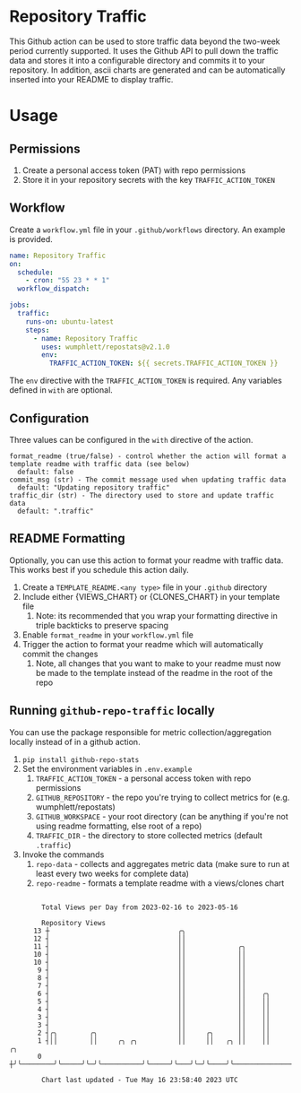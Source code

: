 # Repository Traffic

This Github action can be used to store traffic data beyond the two-week period currently supported.
It uses the Github API to pull down the traffic data and stores it into a configurable directory and commits it to your 
repository. In addition, ascii charts are generated and can be automatically inserted into your README to display traffic.

# Usage
## Permissions
1. Create a personal access token (PAT) with repo permissions
2. Store it in your repository secrets with the key `TRAFFIC_ACTION_TOKEN`

## Workflow
Create a `workflow.yml` file in your `.github/workflows` directory. An example is provided.

```yaml
name: Repository Traffic
on:
  schedule:
    - cron: "55 23 * * 1"
  workflow_dispatch:

jobs:
  traffic:
    runs-on: ubuntu-latest
    steps:
      - name: Repository Traffic
        uses: wumphlett/repostats@v2.1.0
        env:
          TRAFFIC_ACTION_TOKEN: ${{ secrets.TRAFFIC_ACTION_TOKEN }}
```
The `env` directive with the `TRAFFIC_ACTION_TOKEN` is required. Any variables defined in `with` are optional.

## Configuration
Three values can be configured in the `with` directive of the action.
```
format_readme (true/false) - control whether the action will format a template readme with traffic data (see below)
  default: false
commit_msg (str) - The commit message used when updating traffic data
  default: "Updating repository traffic"
traffic_dir (str) - The directory used to store and update traffic data
  default: ".traffic"
```

## README Formatting
Optionally, you can use this action to format your readme with traffic data. This works best if you schedule this action
daily.

1. Create a `TEMPLATE_README.<any type>` file in your `.github` directory
2. Include either {VIEWS_CHART} or {CLONES_CHART} in your template file
   1. Note: its recommended that you wrap your formatting directive in triple backticks to preserve spacing
3. Enable `format_readme` in your `workflow.yml` file
4. Trigger the action to format your readme which will automatically commit the changes
   1. Note, all changes that you want to make to your readme must now be made to the template instead of the readme in the root of the repo

## Running `github-repo-traffic` locally
You can use the package responsible for metric collection/aggregation locally instead of in a github action.

1. `pip install github-repo-stats`
2. Set the environment variables in `.env.example`
   1. `TRAFFIC_ACTION_TOKEN` - a personal access token with repo permissions
   2. `GITHUB_REPOSITORY` - the repo you're trying to collect metrics for (e.g. wumphlett/repostats)
   3. `GITHUB_WORKSPACE` - your root directory (can be anything if you're not using readme formatting, else root of a repo)
   4. `TRAFFIC_DIR` - the directory to store collected metrics (default `.traffic`)
3. Invoke the commands
   1. `repo-data` - collects and aggregates metric data (make sure to run at least every two weeks for complete data)
   2. `repo-readme` - formats a template readme with a views/clones chart

```

        Total Views per Day from 2023-02-16 to 2023-05-16

        Repository Views
      13 ┼                                ╭╮
      12 ┤                                ││
      11 ┤                                ││             ╭╮
      10 ┤                                ││             ││
      10 ┤                                ││             ││
       9 ┤                                ││             ││
       8 ┤                                ││             ││
       7 ┤                                ││             ││
       6 ┤                                ││             ││    ╭╮
       5 ┤                                ││             ││    ││
       4 ┤                                ││             ││    ││
       3 ┤                                ││             ││    ││
       3 ┤                                ││             ││    ││
       2 ┤╭╮        ╭╮                    ││     ╭╮      ││    ││
       1 ┤││        ││     ╭╮ ╭╮          ││     ││   ╭╮ ││    ││                   ╭╮
       0 ┼╯╰────────╯╰─────╯╰─╯╰──────────╯╰─────╯╰───╯╰─╯╰────╯╰───────────────────╯╰─────────────

        Chart last updated - Tue May 16 23:58:40 2023 UTC
        
```
